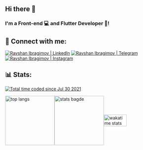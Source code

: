 
## Hi there 👋

### I'm a Front-end 💻 and Flutter Developer 📱!

## 🤝 Connect with me:

<a href="https://www.linkedin.com/in/roviks"><img src="https://camo.githubusercontent.com/793b70f7edf0588577e98724e3ceb123447dd1273b03daf4282ff679c0ce38b0/68747470733a2f2f696d672e736869656c64732e696f2f62616467652f6c696e6b6564696e2d3030373742352e7376673f267374796c653d666f722d7468652d6261646765266c6f676f3d6c696e6b6564696e266c6f676f436f6c6f723d7768697465" alt="Ravshan Ibragimov | LinkedIn" /></a> <a href="https://t.me/rov1k"><img src="https://camo.githubusercontent.com/bad61adc77cff1830398237d058753bac639a853663f5d75413def321c2d0e4b/68747470733a2f2f696d672e736869656c64732e696f2f62616467652f54656c656772616d2d3243413545302e7376673f267374796c653d666f722d7468652d6261646765266c6f676f3d74656c656772616d266c6f676f436f6c6f723d7768697465" alt="Ravshan Ibragimov | Telegram" /></a> <a href="https://www.instagram.com/ravshan_ib"><img src="https://img.shields.io/badge/Instagram-E4405F?style=for-the-badge&logo=instagram&logoColor=white" alt="Ravshan Ibragimov | Instagram"/></a>

## 📊 Stats:

<a href="https://wakatime.com/@f71dd480-eb3d-418f-b256-22f0f63b12f4"><img src="https://wakatime.com/badge/user/f71dd480-eb3d-418f-b256-22f0f63b12f4.svg" alt="Total time coded since Jul 30 2021" /></a>
<div style="display: flex; align-items: center; justify-content: space-between">
<img style="height: 160px" alt="top langs" src="https://github-readme-stats.vercel.app/api/top-langs/?username=roviks&layout=compact&langs_count=10&theme=tokyonight" />
<img style="height: 160px" alt="stats bagde" src="https://github-readme-stats.vercel.app/api?username=roviks&show_icons=true&theme=tokyonight" />
<img src="https://github-readme-stats.vercel.app/api/wakatime?username=roviks&layout=compact&theme=tokyonight" alt="wakatime stats" style="width: 40%"/>
</div>
